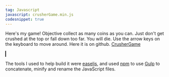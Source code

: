 ```yaml
---
tag: Javascript
javascript: crusherGame.min.js
codesnippet: true
---
```


Here's my game!  Objective collect as many coins as you can.  Just don't get crushed at the top or fall down too far.  You will die.  Use the arrow keys on the
keyboard to move around. Here it is on github.  [CrusherGame](https://github.com/EricHodgins/CrusherJSGame)

<style type="text/css">
	#game-canvas {
		border: 1px solid black;
		background-color: black;
	}
</style>

<div id="game">
			<canvas id="game-canvas" width="480" height="520"></canvas>
</div>


The tools I used to help build it were [easeljs](http://www.createjs.com/easeljs), and used [npm](https://www.npmjs.com/) to use [Gulp](http://gulpjs.com/) to concatenate, minify and rename the JavaScript files.